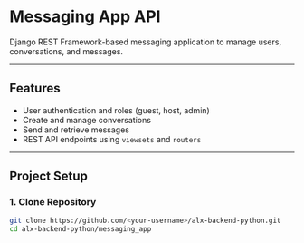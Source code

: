# Messaging App API

Django REST Framework-based messaging application to manage users, conversations, and messages.

---

## Features

- User authentication and roles (guest, host, admin)
- Create and manage conversations
- Send and retrieve messages
- REST API endpoints using `viewsets` and `routers`

---

## Project Setup

### 1. Clone Repository

```bash
git clone https://github.com/<your-username>/alx-backend-python.git
cd alx-backend-python/messaging_app
